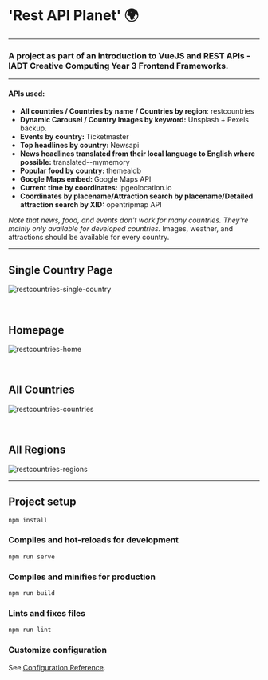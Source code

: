 # 'Rest API Planet' :earth_africa:
<hr>

### A project as part of an introduction to VueJS and REST APIs - IADT Creative Computing Year 3 Frontend Frameworks.

<hr>

#### APIs used:
<ul>
    <li>
	<strong>All countries / Countries by name / Countries by region</strong>: restcountries
    </li>
    <li>
	<strong>Dynamic Carousel / Country Images by keyword:</strong> Unsplash + Pexels backup.
    </li> 
	<li>
	<strong>Events by country: </strong>Ticketmaster
	</li>
	<li>
	<strong>Top headlines by country: </strong>Newsapi
	</li>
	<li>
	<strong>News headlines translated from their local language to English where possible:</strong> translated--mymemory
	</li>
	<li>
	<strong>Popular food by country: </strong>themealdb
	</li>
	<li>
	<strong>Google Maps embed: </strong>Google Maps API
	</li>
	<li>
	<strong>Current time by coordinates: </strong>ipgeolocation.io
	</li>
	<li>
	<strong>Coordinates by placename/Attraction search by placename/Detailed attraction search by XID:</strong> opentripmap API
	</li>
</ul>

*Note that news, food, and events don't work for many countries. They're mainly only available for developed countries.*
Images, weather, and attractions should be available for every country.

<hr>

## Single Country Page

![restcountries-single-country](https://user-images.githubusercontent.com/47800618/139602014-e6f34c91-081e-4a02-af49-9d2b1aec0cf0.png)

<br>

## Homepage

![restcountries-home](https://user-images.githubusercontent.com/47800618/139601995-9c14aa82-d766-4ba4-af60-04cb89115ca7.png)

<br>

## All Countries

![restcountries-countries](https://user-images.githubusercontent.com/47800618/139602003-05f86ef8-5477-4507-ade7-5cebdfe8af44.png)

<br>

## All Regions

![restcountries-regions](https://user-images.githubusercontent.com/47800618/139602009-c84c28f2-d270-40aa-8455-c9c6edc2dd39.png)

<hr>

## Project setup
```
npm install
```

### Compiles and hot-reloads for development
```
npm run serve
```

### Compiles and minifies for production
```
npm run build
```

### Lints and fixes files
```
npm run lint
```

### Customize configuration
See [Configuration Reference](https://cli.vuejs.org/config/).
